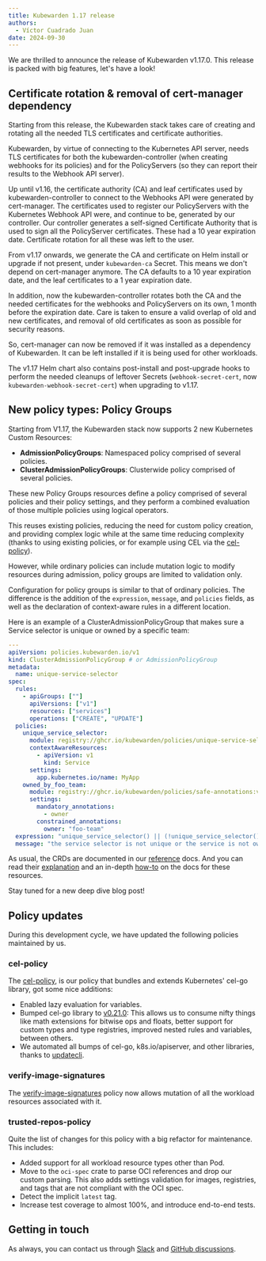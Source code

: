 ```yaml
---
title: Kubewarden 1.17 release
authors:
  - Víctor Cuadrado Juan
date: 2024-09-30
---
```


We are thrilled to announce the release of Kubewarden v1.17.0. This release is
packed with big features, let's have a look!

## Certificate rotation & removal of cert-manager dependency

Starting from this release, the Kubewarden stack takes care of creating and
rotating all the needed TLS certificates and certificate authorities.

Kubewarden, by virtue of connecting to the Kubernetes API server, needs TLS
certificates for both the kubewarden-controller (when creating webhooks for its
policies) and for the PolicyServers (so they can report their results to the
Webhook API server).

Up until v1.16, the certificate authority (CA) and leaf certificates used by
kubewarden-controller to connect to the Webhooks API were generated by
cert-manager.
The certificates used to register our PolicyServers with the Kubernetes Webhook
API were, and continue to be, generated by our controller. Our controller
generates a self-signed Certificate Authority that is used to sign all the
PolicyServer certificates. These had a 10 year expiration date. Certificate rotation
for all these was left to the user.

From v1.17 onwards, we generate the CA and certificate on Helm install or
upgrade if not present, under `kubewarden-ca` Secret. This means we don't
depend on cert-manager anymore. The CA defaults to a 10 year expiration date,
and the leaf certificates to a 1 year expiration date.

In addition, now the kubewarden-controller rotates both the CA and the needed
certificates for the webhooks and PolicyServers on its own, 1 month before the
expiration date. Care is taken to ensure a valid overlap of old and new
certificates, and removal of old certificates as soon as possible for security
reasons.

So, cert-manager can now be removed if it was installed as a dependency of
Kubewarden. It can be left installed if it is being used for other workloads.

The v1.17 Helm chart also contains post-install and post-upgrade hooks to
perform the needed cleanups of leftover Secrets (`webhook-secret-cert`, now
`kubewarden-webhook-secret-cert`) when upgrading to v1.17.

## New policy types: Policy Groups

Starting from V1.17, the Kubewarden stack now supports 2 new Kubernetes Custom
Resources:

- **AdmissionPolicyGroups**: Namespaced policy comprised of several policies.
- **ClusterAdmissionPolicyGroups**: Clusterwide policy comprised of several policies.

These new Policy Groups resources define a policy comprised of several policies and
their policy settings, and they perform a combined evaluation of those multiple
policies using logical operators.

This reuses existing policies, reducing the need for custom policy creation,
and providing complex logic while at the same time reducing complexity (thanks
to using existing policies, or for example using CEL via the [cel-policy](https://artifacthub.io/packages/kubewarden/cel-policy/cel-policy)).

However, while ordinary policies can include mutation logic to modify resources
during admission, policy groups are limited to validation only.

Configuration for policy groups is similar to that of ordinary policies. The
difference is the addition of the `expression`, `message`, and `policies` fields, as
well as the declaration of context-aware rules in a different location.

Here is an example of a ClusterAdmissionPolicyGroup that makes sure a Service
selector is unique or owned by a specific team:

```yaml
---
apiVersion: policies.kubewarden.io/v1
kind: ClusterAdmissionPolicyGroup # or AdmissionPolicyGroup
metadata:
  name: unique-service-selector
spec:
  rules:
    - apiGroups: [""]
      apiVersions: ["v1"]
      resources: ["services"]
      operations: ["CREATE", "UPDATE"]
  policies:
    unique_service_selector:
      module: registry://ghcr.io/kubewarden/policies/unique-service-selector-policy:v0.1.0
      contextAwareResources:
        - apiVersion: v1
          kind: Service
      settings:
        app.kubernetes.io/name: MyApp
    owned_by_foo_team:
      module: registry://ghcr.io/kubewarden/policies/safe-annotations:v0.2.9
      settings:
        mandatory_annotations:
          - owner
        constrained_annotations:
          owner: "foo-team"
  expression: "unique_service_selector() || (!unique_service_selector() && owned_by_foo_team())"
  message: "the service selector is not unique or the service is not owned by the foo team"
```

As usual, the CRDs are documented in our
[reference](https://docs.kubewarden.io/reference/CRDs#resource-types) docs. And
you can read their
[explanation](https://docs.kubewarden.io/explanations/policy-groups) and an
in-depth [how-to](https://docs.kubewarden.io/next/howtos/policy-groups) on the
docs for these resources.

Stay tuned for a new deep dive blog post!

## Policy updates

During this development cycle, we have updated the following policies maintained by us.

### cel-policy

The [cel-policy](https://artifacthub.io/packages/kubewarden/cel-policy/cel-policy),
is our policy that bundles and extends Kubernetes' cel-go library, got some nice
additions:

- Enabled lazy evaluation for variables.
- Bumped cel-go library to [v0.21.0](https://github.com/google/cel-go/releases/tag/v0.21.0):
  This allows us to consume nifty things like math extensions for bitwise ops
  and floats, better support for custom types and type registries, improved
  nested rules and variables, between others.
- We automated all bumps of cel-go, k8s.io/apiserver, and other libraries,
  thanks to [updatecli](https://www.updatecli.io/).

### verify-image-signatures

The [verify-image-signatures](https://artifacthub.io/packages/kubewarden/verify-image-signatures/verify-image-signatures)
policy now allows mutation of all the workload resources associated with it.

### trusted-repos-policy

Quite the list of changes for this policy with a big refactor for maintenance.
This includes:

- Added support for all workload resource types other than Pod.
- Move to the `oci-spec` crate to parse OCI references and drop our custom
  parsing. This also adds settings validation for images, registries, and tags
  that are not compliant with the OCI spec.
- Detect the implicit `latest` tag.
- Increase test coverage to almost 100%, and introduce end-to-end tests.

## Getting in touch

As always, you can contact us through [Slack](https://kubernetes.slack.com/?redir=%2Fmessages%2Fkubewarden) and
[GitHub discussions](https://github.com/orgs/kubewarden/discussions).
